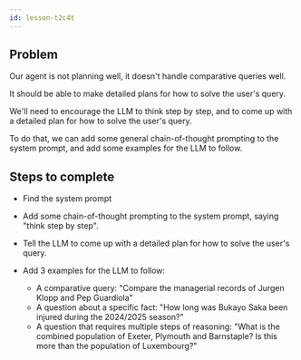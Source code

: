 ```yaml
---
id: lesson-t2c4t
---
```


## Problem

Our agent is not planning well, it doesn't handle comparative queries well.

It should be able to make detailed plans for how to solve the user's query.

We'll need to encourage the LLM to think step by step, and to come up with a detailed plan for how to solve the user's query.

To do that, we can add some general chain-of-thought prompting to the system prompt, and add some examples for the LLM to follow.

## Steps to complete

- Find the system prompt

- Add some chain-of-thought prompting to the system prompt, saying "think step by step".

- Tell the LLM to come up with a detailed plan for how to solve the user's query.

- Add 3 examples for the LLM to follow:

  - A comparative query: "Compare the managerial records of Jurgen Klopp and Pep Guardiola"
  - A question about a specific fact: "How long was Bukayo Saka been injured during the 2024/2025 season?"
  - A question that requires multiple steps of reasoning: "What is the combined population of Exeter, Plymouth and Barnstaple? Is this more than the population of Luxembourg?"
